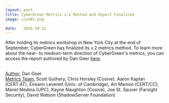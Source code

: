 ```yaml
---
layout: post
title: CyberGreen Metrics v.2 Method and Report Finalized 
image: icon02.png

date:   2016-10-21
---
```


After holding its metrics workshop in New York City at the end of September, CyberGreen has finalized its v.2 metrics method. To learn more about the near- to medium-term direction of CyberGreen's metrics, you can access the report authored by Dan Geer <a href="{{site.media}}CyberGreen Metrics v.2.pdf" target="_blank"> here</a>. <br><br>

<u>Author:</u> Dan Geer<br>
<u>Metrics Team:</u> Scott Guthery, Chris Horsley (Cosive), Aaron Kaplan
(CERT.AT), Eireann Leverett (Univ. of Cambridge), Art
Manion (CERT/CC), Manel Medina (UPC), Kayne
Naughton (Cosive), Joe St. Sauver (Farsight Security),
David Watson (ShadowServer Foundation)
